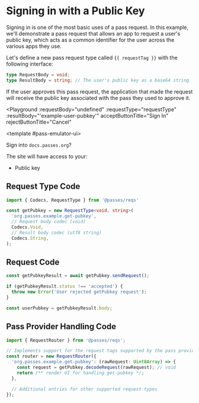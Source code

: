 # Signing in with a Public Key

Signing in is one of the most basic uses of a pass request. In this example, we'll demonstrate a pass request that allows an app to request a user's public key, 
which acts as a common identifier for the user across the various apps they use.

Let's define a new pass request type called `{{ requestTag }}` with the following interface:

```typescript
type RequestBody = void;
type ResultBody = string; // The user's public key as a base64 string
```

If the user approves this pass request, the application that made the request will receive the public key associated with the pass they used to approve it.

<script setup lang="ts">
import Button from './.playground/Button.vue'
import Playground from './.playground/Playground.vue'
import { Codecs, RequestType } from '../../packages/reqs/src/main'

const requestTag = 'org.passes.example.get-pubkey';
const requestType = new RequestType<void, string>(
  requestTag,
  // Request body codec (void)
  Codecs.Void,
  // Result body codec (utf8 string)
  Codecs.String,
);
</script>

<Playground
  :requestBody="undefined"
  :requestType="requestType"
  :resultBody="'example-user-pubkey'"
  acceptButtonTitle="Sign In"
  rejectButtonTitle="Cancel"
>
  <template #pass-emulator-ui>
    <div :class="$style.content">
      <div>Sign into <code>docs.passes.org</code>?</div>
      <p>The site will have access to your:</p>
      <ul>
        <li>Public key</li>
      </ul>
    </div>
  </template>
</Playground>


<style module>
.content {
  flex: 1;
  padding: 0.5rem;
}
</style>

## Request Type Code

```typescript
import { Codecs, RequestType } from '@passes/reqs'

const getPubkey = new RequestType<void, string>(
  'org.passes.example.get-pubkey',
  // Request body codec (void)
  Codecs.Void,
  // Result body codec (utf8 string)
  Codecs.String,
);
```

## Request Code

```typescript
const getPubkeyResult = await getPubkey.sendRequest();

if (getPubkeyResult.status !== 'accepted') {
  throw new Error('User rejected getPubkey request');
}

const userPubkey = getPubkeyResult.body;
```

## Pass Provider Handling Code
```typescript
import { RequestRouter } from '@passes/reqs';

// Implements support for the request tags supported by the pass provider
const router = new RequestRouter({
  'org.passes.example.get-pubkey': (rawRequest: Uint8Array) => {
    const request = getPubkey.decodeRequest(rawRequest); // void
    return /** render UI for handling get-pubkey */;
  },

  // Additional entries for other supported request types
});
```
